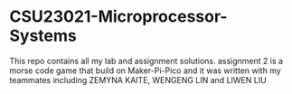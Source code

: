 # CSU23021-Microprocessor-Systems
This repo contains all my lab and assignment solutions. assignment 2 is a morse code game that build on Maker-Pi-Pico and it was written with my teammates including ZEMYNA KAITE,  WENGENG LIN and LIWEN LIU
